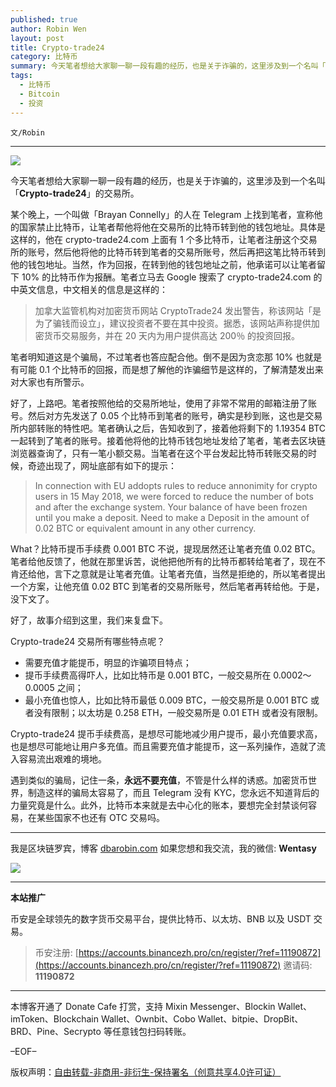 ```yaml
---
published: true
author: Robin Wen
layout: post
title: Crypto-trade24
category: 比特币
summary: 今天笔者想给大家聊一聊一段有趣的经历，也是关于诈骗的，这里涉及到一个名叫「Crypto-trade24」的交易所。某个晚上，一个叫做「Brayan Connelly」的人在 Telegram 上找到笔者，宣称他的国家禁止比特币，让笔者帮他将他在交易所的比特币转到他的钱包地址。Crypto-trade24 提币手续费高，是想尽可能地减少用户提币，最小充值要求高，也是想尽可能地让用户多充值。而且需要充值才能提币，这一系列操作，造就了流入容易流出艰难的境地。遇到类似的骗局，记住一条，永远不要充值，不管是什么样的诱惑。加密货币世界，制造这样的骗局太容易了，而且 Telegram 没有 KYC，您永远不知道背后的力量究竟是什么。
tags:
  - 比特币
  - Bitcoin
  - 投资
---
```


`文/Robin`

***

![](https://cdn.dbarobin.com/9lvzs3i.png)

今天笔者想给大家聊一聊一段有趣的经历，也是关于诈骗的，这里涉及到一个名叫「**Crypto-trade24**」的交易所。

某个晚上，一个叫做「Brayan Connelly」的人在 Telegram 上找到笔者，宣称他的国家禁止比特币，让笔者帮他将他在交易所的比特币转到他的钱包地址。具体是这样的，他在 crypto-trade24.com 上面有 1 个多比特币，让笔者注册这个交易所的账号，然后他将他的比特币转到笔者的交易所账号，然后再把这笔比特币转到他的钱包地址。当然，作为回报，在转到他的钱包地址之前，他承诺可以让笔者留下 10% 的比特币作为报酬。笔者立马去 Google 搜索了 crypto-trade24.com 的中英文信息，中文相关的信息是这样的：

> 加拿大监管机构对加密货币网站 CryptoTrade24 发出警告，称该网站「是为了骗钱而设立」，建议投资者不要在其中投资。据悉，该网站声称提供加密货币交易服务，并在 20 天内为用户提供高达 200％ 的投资回报。

笔者明知道这是个骗局，不过笔者也答应配合他。倒不是因为贪恋那 10% 也就是有可能 0.1 个比特币的回报，而是想了解他的诈骗细节是这样的，了解清楚发出来对大家也有所警示。

好了，上路吧。笔者按照他给的交易所地址，使用了非常不常用的邮箱注册了账号。然后对方先发送了 0.05 个比特币到笔者的账号，确实是秒到账，这也是交易所内部转账的特性吧。笔者确认之后，告知收到了，接着他将剩下的 1.19354 BTC 一起转到了笔者的账号。接着他将他的比特币钱包地址发给了笔者，笔者去区块链浏览器查询了，只有一笔小额交易。当笔者在这个平台发起比特币转账交易的时候，奇迹出现了，网址底部有如下的提示：

> In connection with EU addopts rules to reduce annonimity for crypto users in 15 May 2018, we were forced to reduce the number of bots and after the exchange system. Your balance of have been frozen until you make a deposit. Need to make a Deposit in the amount of 0.02 BTC or equivalent amount in any other currency.

What？比特币提币手续费 0.001 BTC 不说，提现居然还让笔者充值 0.02 BTC。笔者给他反馈了，他就在那里诉苦，说他把他所有的比特币都转给笔者了，现在不肯还给他，言下之意就是让笔者充值。让笔者充值，当然是拒绝的，所以笔者提出一个方案，让他充值 0.02 BTC 到笔者的交易所账号，然后笔者再转给他。于是，没下文了。

好了，故事介绍到这里，我们来复盘下。

Crypto-trade24 交易所有哪些特点呢？

* 需要充值才能提币，明显的诈骗项目特点；
* 提币手续费高得吓人，比如比特币是 0.001 BTC，一般交易所在 0.0002～0.0005 之间；
* 最小充值也惊人，比如比特币最低 0.009 BTC，一般交易所是 0.001 BTC 或者没有限制；以太坊是 0.258 ETH，一般交易所是 0.01 ETH 或者没有限制。

Crypto-trade24 提币手续费高，是想尽可能地减少用户提币，最小充值要求高，也是想尽可能地让用户多充值。而且需要充值才能提币，这一系列操作，造就了流入容易流出艰难的境地。

遇到类似的骗局，记住一条，**永远不要充值**，不管是什么样的诱惑。加密货币世界，制造这样的骗局太容易了，而且 Telegram 没有 KYC，您永远不知道背后的力量究竟是什么。此外，比特币本来就是去中心化的账本，要想完全封禁谈何容易，在某些国家不也还有 OTC 交易吗。

***

我是区块链罗宾，博客 [dbarobin.com](https://dbarobin.com/)
如果您想和我交流，我的微信: **Wentasy**

![](https://cdn.dbarobin.com/v4yywe2.png)

***

**本站推广**

币安是全球领先的数字货币交易平台，提供比特币、以太坊、BNB 以及 USDT 交易。

> 币安注册: [https://accounts.binancezh.pro/cn/register/?ref=11190872](https://accounts.binancezh.pro/cn/register/?ref=11190872)
> 邀请码: **11190872**

***

本博客开通了 Donate Cafe 打赏，支持 Mixin Messenger、Blockin Wallet、imToken、Blockchain Wallet、Ownbit、Cobo Wallet、bitpie、DropBit、BRD、Pine、Secrypto 等任意钱包扫码转账。

<center>
    <div class="--donate-button"
         data-button-id="f8b9df0d-af9a-460d-8258-d3f435445075"
    ></div>
</center>

–EOF–

版权声明：[自由转载-非商用-非衍生-保持署名（创意共享4.0许可证）](http://creativecommons.org/licenses/by-nc-nd/4.0/deed.zh)